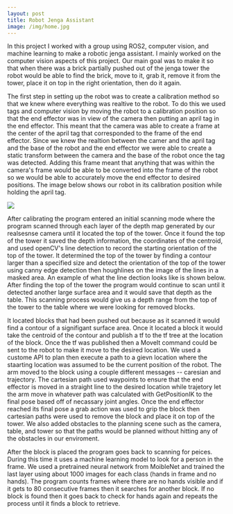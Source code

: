```yaml
--- 
layout: post
title: Robot Jenga Assistant
image: /img/home.jpg
---
```


In this project I worked with a group using ROS2, computer vision, and machine learning to make a robotic jenga assistant. I mainly worked on the computer vision aspects of this 
project. Our main goal was to make it so that when there was a brick partially pushed out of the jenga tower the robot would be able to find the brick, move to it,
grab it, remove it from the tower, place it on top in the right orientation, then do it again.

The first step in setting up the robot was to create a calibration method so that we knew where everything was realtive to the robot. To do this we used tags and computer vision
by moving the robot to a calibration position so that the end effector was in view of the camera then putting an april tag in the end effector. This meant that the camera was able to create a frame at the center of the april tag that corresponded to the frame of the end effector. Since we knew the realtion between the camer and the april tag and the base of the robot and the end effector we were able to create a static transform between the camera and the base of the robot once the tag was detected. Adding this frame meant that anything that was within the camera's frame would be able to be converted into the frame of the robot so we would be able to accurately move the end effector to desired positions. The image below shows our robot in its calibration position while holding the april tag.


![](jengabells_calibrate.jpg)


After calibrating the program entered an initial scanning mode where the program scanned through each layer of the depth map generated by our realsesnse camera until it located the top of the tower. Once it found the top of the tower it saved the depth information, the coordinates of the centroid, and used openCV's line detection to record the starting orientation of the top of the tower. It determined the top of the tower by finding a contour larger than a specified size and detect the orientation of the top of the tower using canny edge detection then houghlines on the image of the lines in a masked area. An example of what the line dection looks like is shown below. After finding the top of the tower the program would continue to scan until it detected another large surface area and it would save that depth as the table. This scanning process would give us a depth range from the top of the tower to the table where we were looking for removed blocks. 

It located blocks that had been pushed out because as it scanned it would find a contour of a signifigant surface area. Once it located a block it would take the centroid of the contour and publish a tf to the tf tree at the location of the block. Once the tf was published then a MoveIt command could be sent to the robot to make it move to the desired location. We used a custome API to plan then execute a path to a gievn location where the staarting location was assumed to be the current position of the robot. The arm moved to the block using a couple different messages -- caresian and trajectory. The cartesian path used waypoints to ensure that the end effector is moved in a straight line to the desired location while trajetory let the arm move in whatever path was calculated with GetPositionIK to the final pose based off of necassary joint angles. Once the end effector reached its final pose a grab action was used to grip the block then cartesian paths were used to remove the block and place it on top of the tower. We also added obstacles to the planning scene such as the camera, table, and tower so that the paths would be planned without hitting any of the obstacles in our enviroment. 

After the block is placed the program goes back to scanning for peices. During this time it uses a machine learning model to look for a person in the frame. We used a pretrained neural network from MoibleNet and trained the last layer using about 1000 images for each class (hands in frame and no hands). The program counts frames where there are no hands visible and if it gets to 80 consecutive frames then it searches for another block. If no block is found then it goes back to check for hands again and repeats the process until it finds a block to retrieve. 